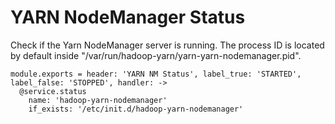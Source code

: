 
# YARN NodeManager Status

Check if the Yarn NodeManager server is running. The process ID is located by
default inside "/var/run/hadoop-yarn/yarn-yarn-nodemanager.pid".

    module.exports = header: 'YARN NM Status', label_true: 'STARTED', label_false: 'STOPPED', handler: ->
      @service.status
        name: 'hadoop-yarn-nodemanager'
        if_exists: '/etc/init.d/hadoop-yarn-nodemanager'
